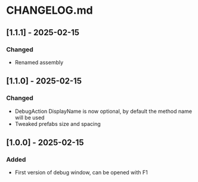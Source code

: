 # CHANGELOG.md

## [1.1.1] - 2025-02-15

### Changed

- Renamed assembly

## [1.1.0] - 2025-02-15

### Changed

- DebugAction DisplayName is now optional, by default the method name will be used
- Tweaked prefabs size and spacing

## [1.0.0] - 2025-02-15

### Added

- First version of debug window, can be opened with F1